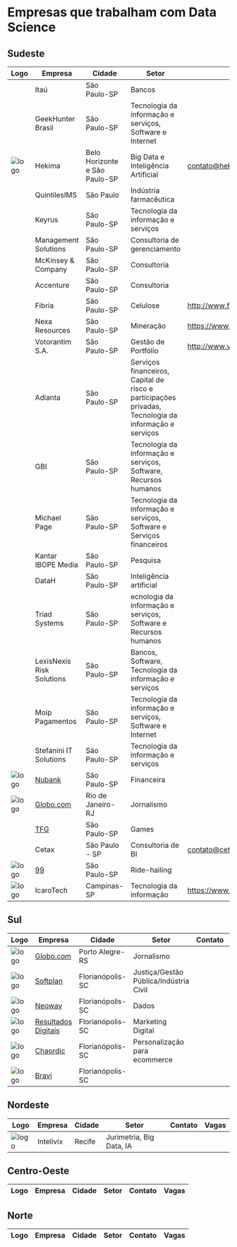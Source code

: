 # Empresas que trabalham com Data Science 

## Sudeste
| Logo  | Empresa  | Cidade  |  Setor | Contato | Vagas |
|---|---|---|---|---|---|
|   | Itaú | São Paulo-SP | Bancos |   |   |
|   | GeekHunter Brasil | São Paulo-SP | Tecnologia da informação e serviços, Software e Internet |   |   |
| ![logo](http://hekima.com/wp-content/uploads/2015/03/Hekima-Logo_Principal_Preto.png) | Hekima | Belo Horizonte e São Paulo-SP | Big Data e Inteligência Artificial | contato@hekima.com  | https://hekima.recruiterbox.com/ |
|   | QuintilesIMS | São Paulo | Indústria farmacêutica |   |   |
|   | Keyrus | São Paulo-SP | Tecnologia da informação e serviços |   |   |
|   | Management Solutions | São Paulo-SP | Consultoria de gerenciamento |   |   |
|   | McKinsey & Company | São Paulo-SP | Consultoria |   |   |
|   | Accenture | São Paulo-SP | Consultoria |   |   |
|   | Fibria | São Paulo-SP | Celulose | http://www.fibria.com.br/  | https://site.vagas.com.br/VagasDe1Empr.asp?t=1650  |
|   | Nexa Resources | São Paulo-SP | Mineração | https://www.nexaresources.com/  | https://www.nexaresources.com/jobs  |
|   | Votorantim S.A. | São Paulo-SP | Gestão de Portfólio | http://www.votorantim.com.br/  |   |
|   | Adianta | São Paulo-SP | Serviços financeiros, Capital de risco e participações privadas, Tecnologia da informação e serviços |   |   |
|   | GBI | São Paulo-SP | Tecnologia da informação e serviços, Software, Recursos humanos |   |   |
|   | Michael Page | São Paulo-SP | Tecnologia da informação e serviços, Software e Serviços financeiros |   |   |
|   | Kantar IBOPE Media | São Paulo-SP | Pesquisa |   |   |
|   | DataH | São Paulo-SP | Inteligência artificial |   |   |
|   | Triad Systems | São Paulo-SP | ecnologia da informação e serviços, Software e Recursos humanos |   |   |
|   | LexisNexis Risk Solutions | São Paulo-SP | Bancos, Software, Tecnologia da informação e serviços |   |   |
|   | Moip Pagamentos | São Paulo-SP | Tecnologia da informação e serviços, Software e Internet |   |   |
|   | Stefanini IT Solutions | São Paulo-SP | Tecnologia da informação e serviços |   |   |
|  ![logo](http://i.imgur.com/Zzz9TXf.png) | [Nubank](https://www.nubank.com.br/) | São Paulo-SP   | Financeira  |   |  https://nubank.workable.com/ |
|  ![logo](http://s.glbimg.com/en/ho/static/globo_com_2016/img/home_200x200.png) | [Globo.com](www.globo.com) | Rio de Janeiro-RJ  | Jornalismo  |   | https://talentos.globo.com/#/oportunidades |
|   | [TFG](https://www.tfgco.com/) | São Paulo-SP   | Games  |   |  |
|   | Cetax | São Paulo - SP | Consultoria de BI | contato@cetax.com.br | https://cetaxconsultoria.compleo.com.br/ |
|  ![logo](https://i.imgur.com/JJF0M1u.png) | [99](https://www.99taxis.com/) | São Paulo-SP   | Ride-hailing  |   |  https://jobs.kenoby.com/99 |
|  ![logo](https://pbs.twimg.com/profile_images/745010054835798016/Z1hvZQpp.jpg)| IcaroTech | Campinas-SP | Tecnologia da informação | https://www.icarotech.com/ | https://www.icarotech.com/trabalhe-conosco/ |

## Sul 
| Logo  | Empresa  | Cidade  |  Setor | Contato | Vagas |
|---|---|---|---|---|---|
| ![logo](http://s.glbimg.com/en/ho/static/globo_com_2016/img/home_200x200.png) | [Globo.com](http://www.globo.com/) | Porto Alegre-RS   | Jornalismo  |   | https://talentos.globo.com/#/oportunidades |
| ![logo](https://images.duckduckgo.com/iu/?u=http%3A%2F%2Finaitec.com.br%2Fwp-content%2Fuploads%2F2015%2F02%2Flogo-softplan.png&f=1) | [Softplan](https://www.softplan.com.br/) | Florianópolis-SC  | Justiça/Gestão Pública/Indústria Civil  |   | https://www.softplan.com.br/carreira/  |
| ![logo](http://www.dzigual.com.br/wp-content/uploads/2015/12/neo_way_01_t.jpg) | [Neoway](http://www.neoway.net/)  | Florianópolis-SC  | Dados  |   |   |
| ![logo](https://images.duckduckgo.com/iu/?u=http%3A%2F%2Fresultadosdigitais.com.br%2Fwp-content%2Fuploads%2F2014%2F07%2FLogoResultadosDigitais_V2.png&f=1)  | [Resultados Digitais](https://resultadosdigitais.com.br/)  | Florianópolis-SC  | Marketing Digital  |   | [jobs.lever.co/resultadosdigitais](https://jobs.lever.co/resultadosdigitais/?lever-source=github_datascience) |
| ![logo](https://d1zx4fn8ox8446.cloudfront.net/filemanager.rboxfile/812ff4bc67b84c56aad8ad92006f3edd/LogoLNC_RecruiterBox.png)  | [Chaordic](http://chaordic.com.br/)  | Florianópolis-SC  | Personalização para ecommerce  |   | http://chaordic.com.br/vagas |
| ![logo](https://scontent.fbnu1-1.fna.fbcdn.net/v/t1.0-1/p160x160/18519475_318128981950029_1032375590677144786_n.jpg?oh=1301ce39566a49a0cc2db10a19f40537&oe=59EF225E)  | [Bravi](http://www.bravi.com.br/)  | Florianópolis-SC  |   |   | http://www.bravi.com.br/#jobs |

## Nordeste
| Logo  | Empresa  |  Cidade  |  Setor | Contato | Vagas |
|---|---|---|---|---|---|
| ![logo](https://avatars3.githubusercontent.com/u/13109725?v=4&s=75)  | Intelivix | Recife | Jurimetria, Big Data, IA | | | 

## Centro-Oeste
| Logo  | Empresa  |  Cidade  |  Setor | Contato | Vagas |
|---|---|---|---|---|---|


## Norte
| Logo  | Empresa  |  Cidade  |  Setor | Contato | Vagas |
|---|---|---|---|---|---|
